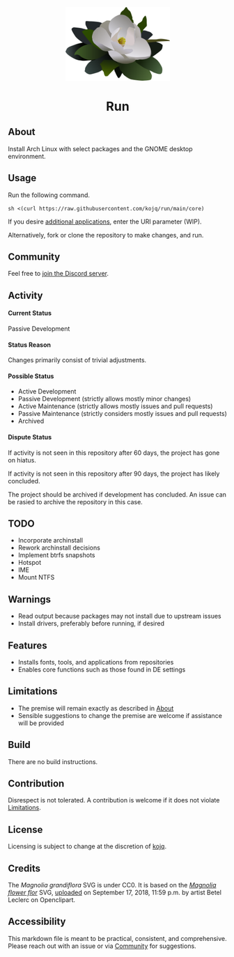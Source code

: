 <div align = "center">
  <img src = "LOGO.svg" width = 240/>

# Run
</div>

## About

Install Arch Linux with select packages and the GNOME desktop environment.

## Usage

Run the following command.

```
sh <(curl https://raw.githubusercontent.com/kojq/run/main/core)
```

If you desire [additional applications](https://wiki.archlinux.org/title/List_of_applications), enter the URI parameter (WIP).

Alternatively, fork or clone the repository to make changes, and run.

## Community

Feel free to [join the Discord server](https://discord.gg/peezNh4pS4).

## Activity

#### Current Status

Passive Development

#### Status Reason

Changes primarily consist of trivial adjustments.

#### Possible Status

- Active Development
- Passive Development (strictly allows mostly minor changes)
- Active Maintenance (strictly allows mostly issues and pull requests)
- Passive Maintenance (strictly considers mostly issues and pull requests)
- Archived

#### Dispute Status

If activity is not seen in this repository after 60 days, the project has gone on hiatus.

If activity is not seen in this repository after 90 days, the project has likely concluded.

The project should be archived if development has concluded. An issue can be rasied to archive the repository in this case.

## TODO

- Incorporate archinstall
- Rework archinstall decisions
- Implement btrfs snapshots
- Hotspot
- IME
- Mount NTFS

## Warnings

- Read output because packages may not install due to upstream issues
- Install drivers, preferably before running, if desired

## Features

- Installs fonts, tools, and applications from repositories
- Enables core functions such as those found in DE settings

## Limitations

- The premise will remain exactly as described in [About](#about)
- Sensible suggestions to change the premise are welcome if assistance will be provided

## Build

There are no build instructions.

## Contribution

Disrespect is not tolerated. A contribution is welcome if it does not violate [Limitations](#limitations).

## License

Licensing is subject to change at the discretion of [kojq](https://github.com/kojq).

## Credits

The *Magnolia grandiflora* SVG is under CC0. It is based on the *[Magnolia flower flor](https://www.openclipart.org/detail/306895/magnolia-flower-flor)* SVG, [uploaded](https://www.openclipart.org/download/306895/1537228771.svg) on September 17, 2018, 11:59 p.m. by artist Betel Leclerc on Openclipart.

## Accessibility

This markdown file is meant to be practical, consistent, and comprehensive. Please reach out with an issue or via [Community](#community) for suggestions.
